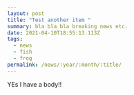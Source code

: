 ```yaml
---
layout: post
title: "Test another item "
summary: bla bla bla breaking news etc.
date: 2021-04-10T18:55:13.113Z
tags:
  - news
  - fish
  - frog
permalink: /news/:year/:month/:title/
---
```

YEs I have a body!!
